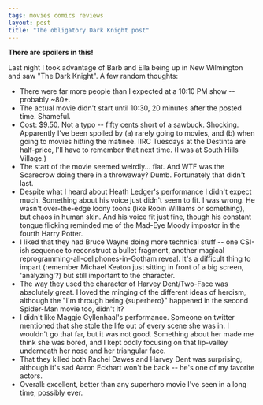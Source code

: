 ```yaml
---
tags: movies comics reviews
layout: post
title: "The obligatory Dark Knight post"
---
```




<p><b>There are spoilers in this!</b></p>

<p>Last night I took advantage of Barb and Ella being up in New
Wilmington and saw "The Dark Knight". A few random thoughts:</p>

<ul>

  <li>There were far more people than I expected at a 10:10 PM show --
  probably ~80+.</li>

  <li>The actual movie didn't start until 10:30, 20 minutes after the
  posted time. Shameful.</li>

  <li>Cost: $9.50. Not a typo -- fifty cents short of a
  sawbuck. Shocking. Apparently I've been spoiled by (a) rarely going
  to movies, and (b) when going to movies hitting the matinee. IIRC
  Tuesdays at the Destinta are half-price, I'll have to remember that
  next time. (I was at South Hills Village.) </li>

  <li>The start of the movie seemed weirdly... flat. And WTF was the
  Scarecrow doing there in a throwaway? Dumb. Fortunately that didn't
  last.</li>

  <li>Despite what I heard about Heath Ledger's performance I didn't
  expect much. Something about his voice just didn't seem to fit. I
  was wrong. He wasn't over-the-edge loony toons (like Robin Williams
  or something), but chaos in human skin. And his voice fit just fine,
  though his constant tongue flicking reminded me of the Mad-Eye Moody
  impostor in the fourth Harry Potter.</li>

  <li>I liked that they had Bruce Wayne doing more technical stuff --
  one CSI-ish sequence to reconstruct a bullet fragment, another
  magical reprogramming-all-cellphones-in-Gotham reveal. It's a
  difficult thing to impart (remember Michael Keaton just sitting in
  front of a big screen, 'analyzing'?) but still important to the
  character.</li>

  <li>The way they used the character of Harvey Dent/Two-Face was
  absolutely great. I loved the minging of the different ideas of
  heroism, although the "I'm through being {superhero}" happened in
  the second Spider-Man movie too, didn't it?</li>

  <li>I didn't like Maggie Gyllenhaal's performance. Someone on
  twitter mentioned that she stole the life out of every scene she was
  in. I wouldn't go that far, but it was not good. Something about her
  made me think she was bored, and I kept oddly focusing on that
  lip-valley underneath her nose and her triangular face.</li>

  <li>That they killed both Rachel Dawes and Harvey Dent was
  surprising, although it's sad Aaron Eckhart won't be back -- he's
  one of my favorite actors.</li>

  <li>Overall: excellent, better than any superhero movie I've seen in
  a long time, possibly ever.</li>

</ul>

